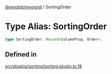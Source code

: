 [@revolist/revogrid](README.md) / SortingOrder

# Type Alias: SortingOrder

```ts
type SortingOrder: Record<ColumnProp, Order>;
```

## Defined in

[src/plugins/sorting/sorting.plugin.ts:18](https://github.com/revolist/revogrid/blob/8958a60bd3054871bb3d1706c4eb92c83a8c6b6c/src/plugins/sorting/sorting.plugin.ts#L18)
